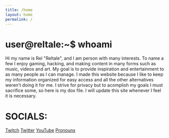 ```yaml
---
title: /home
layout: home
permalink: /
---
```


# user@reltale:~$ whoami

Hi my name is Rel "Reltale", and I am person with many interests. To name a few I enjoy gaming, hacking, and making content in many forms such as music, videos and art. My goal is to provide inspiration and entertainment to as many people as I can manage. I made this website because I like to keep my information organized for easy access and all the other alternatives weren't doing it for me. I strive for privacy but to acomplish my goals I must sacrifice some, so here is my dox file. I will update this site whenever I feel it is necessary.

# SOCIALS:
<a href="https://www.twitch.tv/reltale">Twitch</a>
<a href="https://twitter.com/Reltale">Twitter</a>
<a href="https://www.youtube.com/channel/UCzuWPOAC3zUARMKfT-RVMkQ">YouTube</a>
<a href="https://en.pronouns.page/@reltale">Pronouns</a>
